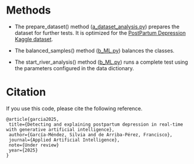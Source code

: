 # Methods


- The prepare_dataset() method ([a_dataset_analysis.py](a_dataset_analysis.py)) prepares the dataset for further tests. It is optimized for the [PostPartum Depression Kaggle dataset](https://www.kaggle.com/datasets/parvezalmuqtadir2348/postpartum-depression?select=post+natal+data.csv).

- The balanced_samples() method ([b_ML.py](b_ML.py)) balances the classes.

- The start_river_analysis() method ([b_ML.py](b_ML.py)) runs a complete test using the parameters configured in the data dictionary.

# Citation
If you use this code, please cite the following reference.
```text
@article{garcia2025,
 title={Detecting and explaining postpartum depression in real-time with generative artificial intelligence},
 author={García-Méndez, Silvia and de Arriba-Pérez, Francisco},
 journal={Applied Artificial Intelligence},
 note={Under review}
 year={2025}
}
```
